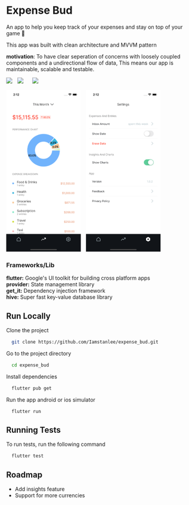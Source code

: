 # Expense Bud

An app to help you keep track of your expenses and stay on top of your game 🚀

This app was built with clean architecture and MVVM pattern

**motivation**: To have clear seperation of concerns with loosely coupled components and a undirectional flow of data, This means our app is maintainable, scalable and testable.

<p>
    <img src="https://raw.githubusercontent.com/Iamstanlee/expense_bud/main/screenshots/s1.png" width="200px" height="auto"/>
    <img src="https://raw.githubusercontent.com/Iamstanlee/expense_bud/main/screenshots/s2.png" width="200px" height="auto" hspace="10"/>
    <img src="https://raw.githubusercontent.com/Iamstanlee/expense_bud/main/screenshots/s3.png" width="200px" height="auto" hspace="10"/>
</p>

<p>
    <img src="https://raw.githubusercontent.com/Iamstanlee/expense_bud/main/screenshots/s4.png" width="200px" height="auto"/>
    <img src="https://raw.githubusercontent.com/Iamstanlee/expense_bud/main/screenshots/s5.png" width="200px" height="auto" hspace="10"/>
</p>

### Frameworks/Lib

**flutter:** Google's UI toolkit for building cross platform apps\
**provider:** State management library\
**get_it:** Dependency injection framework\
**hive:** Super fast key-value database library

## Run Locally

Clone the project

```bash
  git clone https://github.com/Iamstanlee/expense_bud.git
```

Go to the project directory

```bash
  cd expense_bud
```

Install dependencies

```bash
  flutter pub get
```

Run the app android or ios simulator

```bash
  flutter run
```

## Running Tests

To run tests, run the following command

```bash
  flutter test
```

## Roadmap

- Add insights feature
- Support for more currencies
